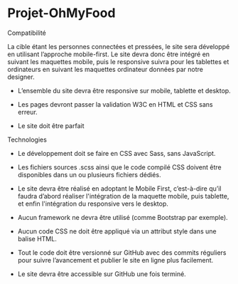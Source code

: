 ﻿# Projet-OhMyFood

Compatibilité

La cible étant les personnes connectées et pressées, le site sera développé en utilisant
l’approche mobile-first.
Le site devra donc être intégré en suivant les maquettes mobile, puis le responsive suivra
pour les tablettes et ordinateurs en suivant les maquettes ordinateur données par notre
designer.

- L’ensemble du site devra être responsive sur mobile, tablette et desktop.

- Les pages devront passer la validation W3C en HTML et CSS sans erreur.

- Le site doit être parfait

Technologies
- Le développement doit se faire en CSS avec Sass, sans JavaScript.

- Les fichiers sources .scss ainsi que le code compilé CSS doivent être disponibles
dans un ou plusieurs fichiers dédiés.

- Le site devra être réalisé en adoptant le Mobile First, c’est-à-dire qu’il faudra d’abord
réaliser l'intégration de la maquette mobile, puis tablette, et enfin l'intégration du
responsive vers le desktop.

- Aucun framework ne devra être utilisé (comme Bootstrap par exemple).

- Aucun code CSS ne doit être appliqué via un attribut style dans une balise HTML.

- Tout le code doit être versionné sur GitHub avec des commits réguliers pour
suivre l’avancement et publier le site en ligne plus facilement.

- Le site devra être accessible sur GitHub une fois terminé.